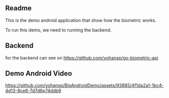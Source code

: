## Readme
This is the demo android application that show how the biometric works.
<p>To run this demo, we need to running the backend.</p>

## Backend
for the backend can see on 
https://github.com/yohansp/go-biometric-api


## Demo Android Video

https://github.com/yohansp/BioAndroidDemo/assets/93885/4f1da2a1-1bc4-4d13-8ce6-7d7d6e74ddb9

